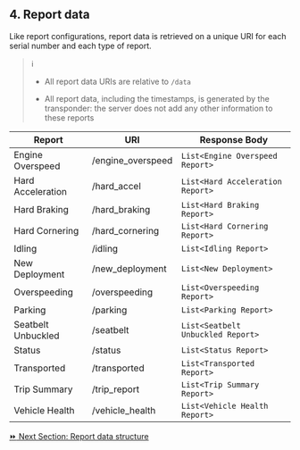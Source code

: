 ## 4. Report data  
Like report configurations, report data is retrieved on a unique URI for each serial number and each type of report.  

> :information_source:  
> 
> * All report data URIs are relative to `/data`  
> 
> * All report data, including the timestamps, is generated by the transponder: the server does not add any other information to these reports  

Report | URI | Response Body 
-------|-----|--------------
Engine Overspeed | /engine_overspeed | `List<Engine Overspeed Report>`  
Hard Acceleration | /hard_accel | `List<Hard Acceleration Report>`
Hard Braking | /hard_braking | `List<Hard Braking Report>`  
Hard Cornering | /hard_cornering | `List<Hard Cornering Report>`
Idling | /idling | `List<Idling Report>`
New Deployment | /new_deployment | `List<New Deployment>` 
Overspeeding | /overspeeding | `List<Overspeeding Report>`
Parking	| /parking | `List<Parking Report>`
Seatbelt Unbuckled | /seatbelt | `List<Seatbelt Unbuckled Report>`
Status | /status | `List<Status Report>`
Transported	| /transported | `List<Transported Report>`
Trip Summary | /trip_report | `List<Trip Summary Report>`
Vehicle Health | /vehicle_health | `List<Vehicle Health Report>`  

[:fast_forward: Next Section: Report data structure](/reportDataStructure.md)
